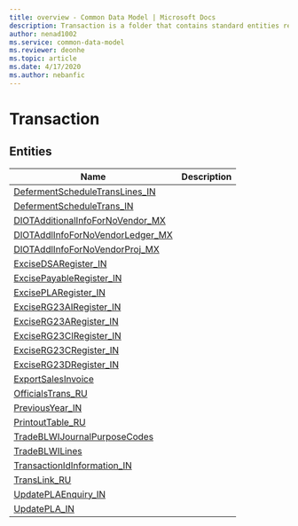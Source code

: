 ```yaml
---
title: overview - Common Data Model | Microsoft Docs
description: Transaction is a folder that contains standard entities related to the Common Data Model.
author: nenad1002
ms.service: common-data-model
ms.reviewer: deonhe
ms.topic: article
ms.date: 4/17/2020
ms.author: nebanfic
---
```


# Transaction


## Entities

|Name|Description|
|---|---|
|[DefermentScheduleTransLines_IN](DefermentScheduleTransLines_IN.md)||
|[DefermentScheduleTrans_IN](DefermentScheduleTrans_IN.md)||
|[DIOTAdditionalInfoForNoVendor_MX](DIOTAdditionalInfoForNoVendor_MX.md)||
|[DIOTAddlInfoForNoVendorLedger_MX](DIOTAddlInfoForNoVendorLedger_MX.md)||
|[DIOTAddlInfoForNoVendorProj_MX](DIOTAddlInfoForNoVendorProj_MX.md)||
|[ExciseDSARegister_IN](ExciseDSARegister_IN.md)||
|[ExcisePayableRegister_IN](ExcisePayableRegister_IN.md)||
|[ExcisePLARegister_IN](ExcisePLARegister_IN.md)||
|[ExciseRG23AIRegister_IN](ExciseRG23AIRegister_IN.md)||
|[ExciseRG23ARegister_IN](ExciseRG23ARegister_IN.md)||
|[ExciseRG23CIRegister_IN](ExciseRG23CIRegister_IN.md)||
|[ExciseRG23CRegister_IN](ExciseRG23CRegister_IN.md)||
|[ExciseRG23DRegister_IN](ExciseRG23DRegister_IN.md)||
|[ExportSalesInvoice](ExportSalesInvoice.md)||
|[OfficialsTrans_RU](OfficialsTrans_RU.md)||
|[PreviousYear_IN](PreviousYear_IN.md)||
|[PrintoutTable_RU](PrintoutTable_RU.md)||
|[TradeBLWIJournalPurposeCodes](TradeBLWIJournalPurposeCodes.md)||
|[TradeBLWILines](TradeBLWILines.md)||
|[TransactionIdInformation_IN](TransactionIdInformation_IN.md)||
|[TransLink_RU](TransLink_RU.md)||
|[UpdatePLAEnquiry_IN](UpdatePLAEnquiry_IN.md)||
|[UpdatePLA_IN](UpdatePLA_IN.md)||
